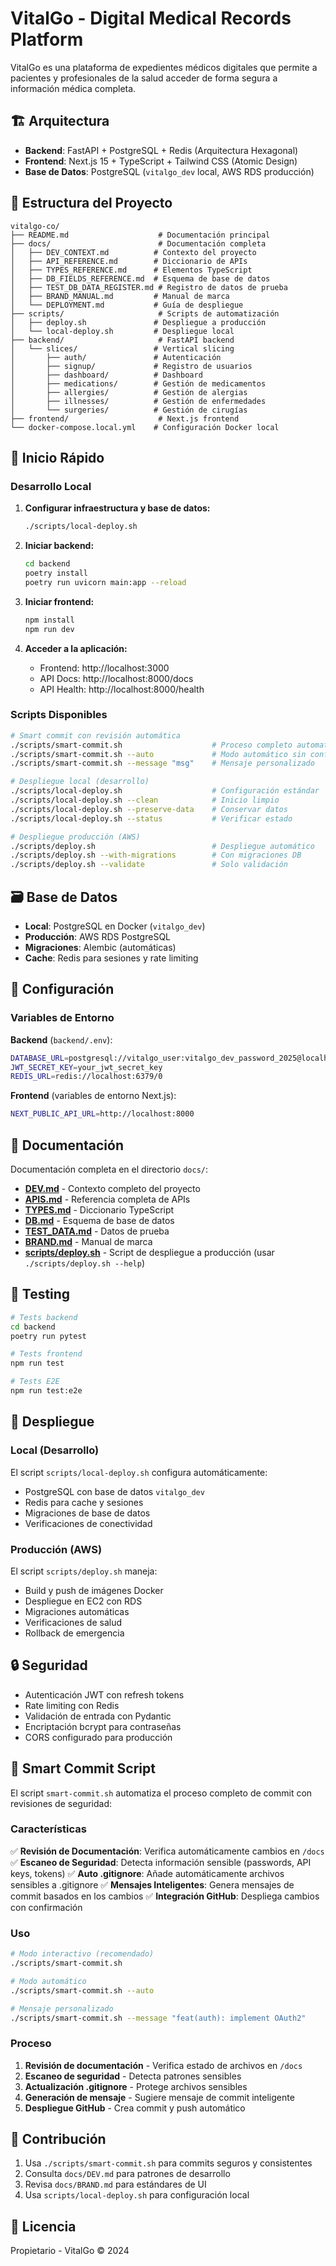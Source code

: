 # VitalGo - Digital Medical Records Platform

VitalGo es una plataforma de expedientes médicos digitales que permite a pacientes y profesionales de la salud acceder de forma segura a información médica completa.

## 🏗 Arquitectura

- **Backend**: FastAPI + PostgreSQL + Redis (Arquitectura Hexagonal)
- **Frontend**: Next.js 15 + TypeScript + Tailwind CSS (Atomic Design)
- **Base de Datos**: PostgreSQL (`vitalgo_dev` local, AWS RDS producción)

## 📁 Estructura del Proyecto

```
vitalgo-co/
├── README.md                    # Documentación principal
├── docs/                        # Documentación completa
│   ├── DEV_CONTEXT.md          # Contexto del proyecto
│   ├── API_REFERENCE.md        # Diccionario de APIs
│   ├── TYPES_REFERENCE.md      # Elementos TypeScript
│   ├── DB_FIELDS_REFERENCE.md  # Esquema de base de datos
│   ├── TEST_DB_DATA_REGISTER.md # Registro de datos de prueba
│   ├── BRAND_MANUAL.md         # Manual de marca
│   └── DEPLOYMENT.md           # Guía de despliegue
├── scripts/                     # Scripts de automatización
│   ├── deploy.sh               # Despliegue a producción
│   └── local-deploy.sh         # Despliegue local
├── backend/                     # FastAPI backend
│   └── slices/                 # Vertical slicing
│       ├── auth/               # Autenticación
│       ├── signup/             # Registro de usuarios
│       ├── dashboard/          # Dashboard
│       ├── medications/        # Gestión de medicamentos
│       ├── allergies/          # Gestión de alergias
│       ├── illnesses/          # Gestión de enfermedades
│       └── surgeries/          # Gestión de cirugías
├── frontend/                    # Next.js frontend
└── docker-compose.local.yml    # Configuración Docker local
```

## 🚀 Inicio Rápido

### Desarrollo Local

1. **Configurar infraestructura y base de datos:**
   ```bash
   ./scripts/local-deploy.sh
   ```

2. **Iniciar backend:**
   ```bash
   cd backend
   poetry install
   poetry run uvicorn main:app --reload
   ```

3. **Iniciar frontend:**
   ```bash
   npm install
   npm run dev
   ```

4. **Acceder a la aplicación:**
   - Frontend: http://localhost:3000
   - API Docs: http://localhost:8000/docs
   - API Health: http://localhost:8000/health

### Scripts Disponibles

```bash
# Smart commit con revisión automática
./scripts/smart-commit.sh                    # Proceso completo automatizado
./scripts/smart-commit.sh --auto             # Modo automático sin confirmaciones
./scripts/smart-commit.sh --message "msg"    # Mensaje personalizado

# Despliegue local (desarrollo)
./scripts/local-deploy.sh                    # Configuración estándar
./scripts/local-deploy.sh --clean            # Inicio limpio
./scripts/local-deploy.sh --preserve-data    # Conservar datos
./scripts/local-deploy.sh --status           # Verificar estado

# Despliegue producción (AWS)
./scripts/deploy.sh                          # Despliegue automático
./scripts/deploy.sh --with-migrations        # Con migraciones DB
./scripts/deploy.sh --validate               # Solo validación
```

## 🗃 Base de Datos

- **Local**: PostgreSQL en Docker (`vitalgo_dev`)
- **Producción**: AWS RDS PostgreSQL
- **Migraciones**: Alembic (automáticas)
- **Cache**: Redis para sesiones y rate limiting

## 🔧 Configuración

### Variables de Entorno

**Backend** (`backend/.env`):
```bash
DATABASE_URL=postgresql://vitalgo_user:vitalgo_dev_password_2025@localhost:5432/vitalgo_dev
JWT_SECRET_KEY=your_jwt_secret_key
REDIS_URL=redis://localhost:6379/0
```

**Frontend** (variables de entorno Next.js):
```bash
NEXT_PUBLIC_API_URL=http://localhost:8000
```

## 📖 Documentación

Documentación completa en el directorio `docs/`:

- **[DEV.md](docs/DEV.md)** - Contexto completo del proyecto
- **[APIS.md](docs/APIS.md)** - Referencia completa de APIs
- **[TYPES.md](docs/TYPES.md)** - Diccionario TypeScript
- **[DB.md](docs/DB.md)** - Esquema de base de datos
- **[TEST_DATA.md](docs/TEST_DATA.md)** - Datos de prueba
- **[BRAND.md](docs/BRAND.md)** - Manual de marca
- **[scripts/deploy.sh](scripts/deploy.sh)** - Script de despliegue a producción (usar `./scripts/deploy.sh --help`)

## 🧪 Testing

```bash
# Tests backend
cd backend
poetry run pytest

# Tests frontend
npm run test

# Tests E2E
npm run test:e2e
```

## 🚢 Despliegue

### Local (Desarrollo)
El script `scripts/local-deploy.sh` configura automáticamente:
- PostgreSQL con base de datos `vitalgo_dev`
- Redis para cache y sesiones
- Migraciones de base de datos
- Verificaciones de conectividad

### Producción (AWS)
El script `scripts/deploy.sh` maneja:
- Build y push de imágenes Docker
- Despliegue en EC2 con RDS
- Migraciones automáticas
- Verificaciones de salud
- Rollback de emergencia

## 🔒 Seguridad

- Autenticación JWT con refresh tokens
- Rate limiting con Redis
- Validación de entrada con Pydantic
- Encriptación bcrypt para contraseñas
- CORS configurado para producción

## 🚀 Smart Commit Script

El script `smart-commit.sh` automatiza el proceso completo de commit con revisiones de seguridad:

### Características

✅ **Revisión de Documentación**: Verifica automáticamente cambios en `/docs`
✅ **Escaneo de Seguridad**: Detecta información sensible (passwords, API keys, tokens)
✅ **Auto .gitignore**: Añade automáticamente archivos sensibles a .gitignore
✅ **Mensajes Inteligentes**: Genera mensajes de commit basados en los cambios
✅ **Integración GitHub**: Despliega cambios con confirmación

### Uso

```bash
# Modo interactivo (recomendado)
./scripts/smart-commit.sh

# Modo automático
./scripts/smart-commit.sh --auto

# Mensaje personalizado
./scripts/smart-commit.sh --message "feat(auth): implement OAuth2"
```

### Proceso

1. **Revisión de documentación** - Verifica estado de archivos en `/docs`
2. **Escaneo de seguridad** - Detecta patrones sensibles
3. **Actualización .gitignore** - Protege archivos sensibles
4. **Generación de mensaje** - Sugiere mensaje de commit inteligente
5. **Despliegue GitHub** - Crea commit y push automático

## 🤝 Contribución

1. Usa `./scripts/smart-commit.sh` para commits seguros y consistentes
2. Consulta `docs/DEV.md` para patrones de desarrollo
3. Revisa `docs/BRAND.md` para estándares de UI
4. Usa `scripts/local-deploy.sh` para configuración local

## 📝 Licencia

Propietario - VitalGo © 2024
